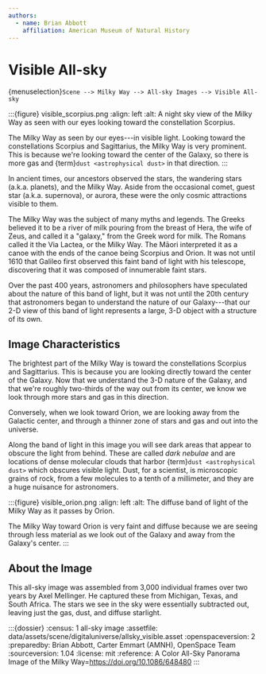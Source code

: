 ```yaml
---
authors:
  - name: Brian Abbott
    affiliation: American Museum of Natural History
---
```



# Visible All-sky

{menuselection}`Scene --> Milky Way --> All-sky Images --> Visible All-sky`


:::{figure} visible_scorpius.png
:align: left
:alt: A night sky view of the Milky Way as seen with our eyes looking toward the constellation Scorpius.

The Milky Way as seen by our eyes---in visible light. Looking toward the constellations Scorpius and Sagittarius, the Milky Way is very prominent. This is because we're looking toward the center of the Galaxy, so there is more gas and {term}`dust <astrophysical dust>` in that direction.
:::


In ancient times, our ancestors observed the stars, the wandering stars (a.k.a. planets), and the Milky Way. Aside from the occasional comet, guest star (a.k.a. supernova), or aurora, these were the only cosmic attractions visible to them.

The Milky Way was the subject of many myths and legends. The Greeks believed it to be a river of milk pouring from the breast of Hera, the wife of Zeus, and called it a "galaxy," from the Greek word for milk. The Romans called it the Via Lactea, or the Milky Way. The Māori interpreted it as a canoe with the ends of the canoe being Scorpius and Orion. It was not until 1610 that Galileo first observed this faint band of light with his telescope, discovering that it was composed of innumerable faint stars.

Over the past 400 years, astronomers and philosophers have speculated about the nature of this band of light, but it was not until the 20th century that astronomers began to understand the nature of our Galaxy---that our 2-D view of this band of light represents a large, 3-D object with a structure of its own.



## Image Characteristics

The brightest part of the Milky Way is toward the constellations Scorpius and Sagittarius. This is because you are looking directly toward the center of the Galaxy. Now that we understand the 3-D nature of the Galaxy, and that we're roughly two-thirds of the way out from its center, we know we look through more stars and gas in this direction.

Conversely, when we look toward Orion, we are looking away from the Galactic center, and through a thinner zone of stars and gas and out into the universe.

Along the band of light in this image you will see dark areas that appear to obscure the light from behind. These are called _dark nebulae_ and are locations of dense molecular clouds that harbor {term}`dust <astrophysical dust>` which obscures visible light. Dust, for a scientist, is microscopic grains of rock, from a few molecules to a tenth of a millimeter, and they are a huge nuisance for astronomers.



:::{figure} visible_orion.png
:align: left
:alt: The diffuse band of light of the Milky Way as it passes by Orion. 

The Milky Way toward Orion is very faint and diffuse because we are seeing through less material as we look out of the Galaxy and away from the Galaxy's center.
:::



## About the Image

This all-sky image was assembled from 3,000 individual frames over two years by Axel Mellinger. He captured these from Michigan, Texas, and South Africa. The stars we see in the sky were essentially subtracted out, leaving just the gas, dust, and diffuse starlight.




:::{dossier}
:census: 1 all-sky image
:assetfile: data/assets/scene/digitaluniverse/allsky_visible.asset
:openspaceversion: 2
:preparedby: Brian Abbott, Carter Emmart (AMNH), OpenSpace Team
:sourceversion: 1.04
:license: mit
:reference: A Color All-Sky Panorama Image of the Milky Way=https://doi.org/10.1086/648480
:::
